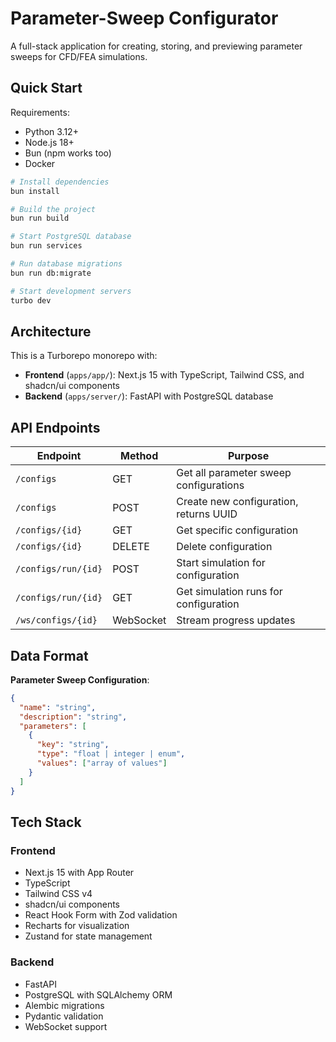 # Parameter-Sweep Configurator

A full-stack application for creating, storing, and previewing parameter sweeps for CFD/FEA simulations.

## Quick Start

Requirements:
- Python 3.12+
- Node.js 18+
- Bun (npm works too)
- Docker

```bash
# Install dependencies
bun install

# Build the project
bun run build

# Start PostgreSQL database
bun run services

# Run database migrations
bun run db:migrate

# Start development servers
turbo dev
```

## Architecture

This is a Turborepo monorepo with:

- **Frontend** (`apps/app/`): Next.js 15 with TypeScript, Tailwind CSS, and shadcn/ui components
- **Backend** (`apps/server/`): FastAPI with PostgreSQL database

## API Endpoints

| Endpoint | Method | Purpose |
|----------|--------|---------|
| `/configs` | GET | Get all parameter sweep configurations |
| `/configs` | POST | Create new configuration, returns UUID |
| `/configs/{id}` | GET | Get specific configuration |
| `/configs/{id}` | DELETE | Delete configuration |
| `/configs/run/{id}` | POST | Start simulation for configuration |
| `/configs/run/{id}` | GET | Get simulation runs for configuration |
| `/ws/configs/{id}` | WebSocket | Stream progress updates |

## Data Format

**Parameter Sweep Configuration**:
```json
{
  "name": "string",
  "description": "string",
  "parameters": [
    {
      "key": "string",
      "type": "float | integer | enum",
      "values": ["array of values"]
    }
  ]
}
```

## Tech Stack

### Frontend
- Next.js 15 with App Router
- TypeScript
- Tailwind CSS v4
- shadcn/ui components
- React Hook Form with Zod validation
- Recharts for visualization
- Zustand for state management

### Backend
- FastAPI
- PostgreSQL with SQLAlchemy ORM
- Alembic migrations
- Pydantic validation
- WebSocket support

